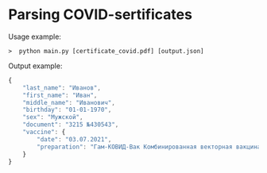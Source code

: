 # Parsing COVID-sertificates
Usage example:

```
>  python main.py [certificate_covid.pdf] [output.json]
```
  
Output example:

```javascript
{
    "last_name": "Иванов",
    "first_name": "Иван",
    "middle_name": "Иванович",
    "birthday": "01-01-1970",
    "sex": "Мужской",
    "document": "3215 №430543",
    "vaccine": {
        "date": "03.07.2021",
        "preparation": "Гам-КОВИД-Вак Комбинированная векторная вакцина для профилактикикоронавирусной инфекции, вызываемой вирусом SARS-CoV-2"
    }
}
```